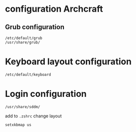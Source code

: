 # configuration Archcraft

## Grub configuration
```
/etc/default/grub 
/usr/share/grub/
```
# Keyboard layout configuration
```
/etc/default/keyboard
```
# Login configuration
```
/usr/share/sddm/
```
add to `.zshrc` change layout
```
setxkbmap us
```
